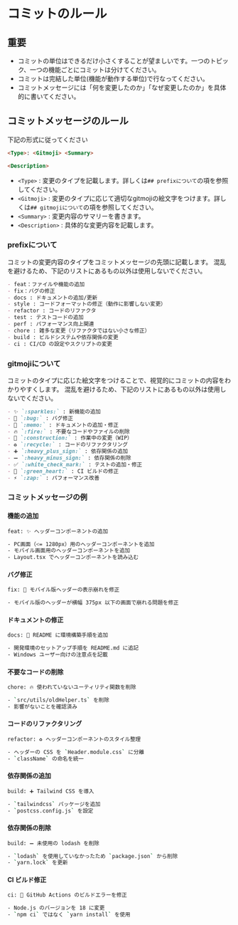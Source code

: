 # コミットのルール

## 重要

- コミットの単位はできるだけ小さくすることが望ましいです。一つのトピック、一つの機能ごとにコミットは分けてください。
- コミットは完結した単位(機能が動作する単位)で行なってください。
- コミットメッセージには「何を変更したのか」「なぜ変更したのか」を具体的に書いてください。

## コミットメッセージのルール

下記の形式に従ってください

```md
<Type>: <Gitmoji> <Summary>

<Description>
```

- `<Type>` : 変更のタイプを記載します。詳しくは`## prefixについて`の項を参照してください。
- `<Gitmoji>` : 変更のタイプに応じて適切なgitmojiの絵文字をつけます。詳しくは`## gitmojiについて`の項を参照してください。
- `<Summary>` : 変更内容のサマリーを書きます。
- `<Description>` : 具体的な変更内容を記載します。

### prefixについて

コミットの変更内容のタイプをコミットメッセージの先頭に記載します。
混乱を避けるため、下記のリストにあるもの以外は使用しないでください。

```md
- feat：ファイルや機能の追加
- fix：バグの修正
- docs : ドキュメントの追加/更新
- style : コードフォーマットの修正（動作に影響しない変更）
- refactor : コードのリファクタ
- test : テストコードの追加
- perf : パフォーマンス向上関連
- chore : 雑多な変更（リファクタではない小さな修正）
- build : ビルドシステムや依存関係の変更
- ci : CI/CD の設定やスクリプトの変更
```

### gitmojiについて

コミットのタイプに応じた絵文字をつけることで、視覚的にコミットの内容をわかりやすくします。
混乱を避けるため、下記のリストにあるもの以外は使用しないでください。

```md
- ✨ `:sparkles:` : 新機能の追加
- 🐛 `:bug:` : バグ修正
- 📝 `:memo:` : ドキュメントの追加・修正
- 🔥 `:fire:` : 不要なコードやファイルの削除
- 🚧 `:construction:` : 作業中の変更（WIP）
- ♻️ `:recycle:` : コードのリファクタリング
- ➕ `:heavy_plus_sign:` : 依存関係の追加
- ➖ `:heavy_minus_sign:` : 依存関係の削除
- ✅ `:white_check_mark:` : テストの追加・修正
- 💚 `:green_heart:` : CI ビルドの修正
- ⚡ `:zap:` : パフォーマンス改善
```

### コミットメッセージの例

#### 機能の追加

```sh
feat: ✨ ヘッダーコンポーネントの追加

- PC画面（<= 1280px）用のヘッダーコンポーネントを追加
- モバイル画面用のヘッダーコンポーネントを追加
- Layout.tsx でヘッダーコンポーネントを読み込む
```

#### バグ修正

```sh
fix: 🐛 モバイル版ヘッダーの表示崩れを修正

- モバイル版のヘッダーが横幅 375px 以下の画面で崩れる問題を修正
```

#### ドキュメントの修正

```sh
docs: 📝 README に環境構築手順を追加

- 開発環境のセットアップ手順を README.md に追記
- Windows ユーザー向けの注意点を記載
```

#### 不要なコードの削除

```sh
chore: 🔥 使われていないユーティリティ関数を削除

- `src/utils/oldHelper.ts` を削除
- 影響がないことを確認済み
```

#### コードのリファクタリング

```sh
refactor: ♻️ ヘッダーコンポーネントのスタイル整理

- ヘッダーの CSS を `Header.module.css` に分離
- `className` の命名を統一
```

#### 依存関係の追加

```sh
build: ➕ Tailwind CSS を導入

- `tailwindcss` パッケージを追加
- `postcss.config.js` を設定
```

#### 依存関係の削除

```sh
build: ➖ 未使用の lodash を削除

- `lodash` を使用していなかったため `package.json` から削除
- `yarn.lock` を更新
```

#### CI ビルド修正

```sh
ci: 💚 GitHub Actions のビルドエラーを修正

- Node.js のバージョンを 18 に変更
- `npm ci` ではなく `yarn install` を使用
```
